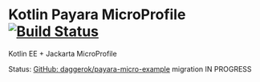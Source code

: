 # Kotlin Payara MicroProfile [![Build Status](https://travis-ci.org/daggerok/kotlin-payara-micro-profile.svg?branch=master)](https://travis-ci.org/daggerok/kotlin-payara-micro-profile)
Kotlin EE + Jackarta MicroProfile

Status: [GitHub: daggerok/payara-micro-example](https://github.com/daggerok/payara-micro-example) migration IN PROGRESS
